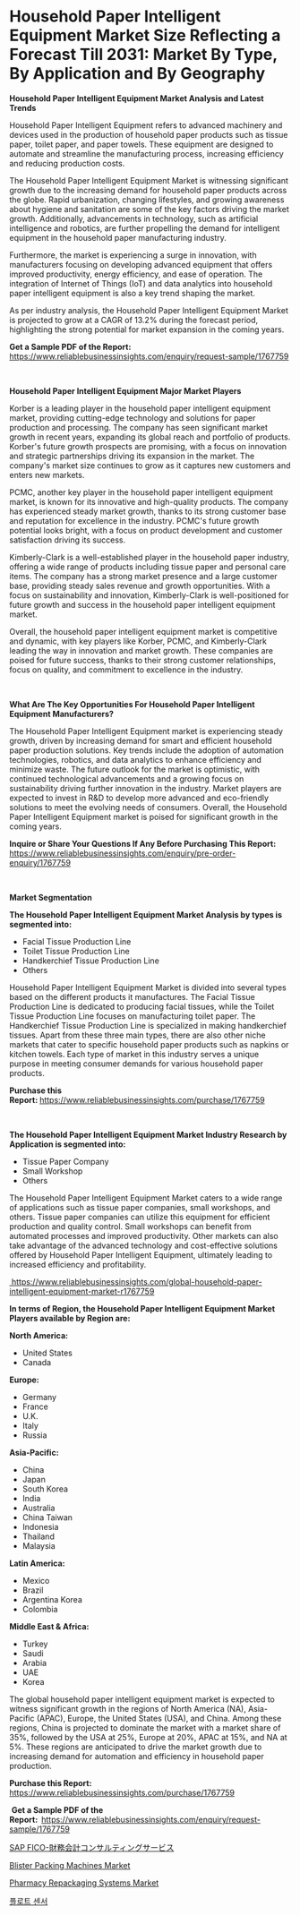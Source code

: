 <p><h1>Household Paper Intelligent Equipment Market Size Reflecting a Forecast Till 2031: Market By Type, By Application and By Geography</h1></p><p><strong>Household Paper Intelligent Equipment Market Analysis and Latest Trends</strong></p>
<p><p>Household Paper Intelligent Equipment refers to advanced machinery and devices used in the production of household paper products such as tissue paper, toilet paper, and paper towels. These equipment are designed to automate and streamline the manufacturing process, increasing efficiency and reducing production costs.</p><p>The Household Paper Intelligent Equipment Market is witnessing significant growth due to the increasing demand for household paper products across the globe. Rapid urbanization, changing lifestyles, and growing awareness about hygiene and sanitation are some of the key factors driving the market growth. Additionally, advancements in technology, such as artificial intelligence and robotics, are further propelling the demand for intelligent equipment in the household paper manufacturing industry.</p><p>Furthermore, the market is experiencing a surge in innovation, with manufacturers focusing on developing advanced equipment that offers improved productivity, energy efficiency, and ease of operation. The integration of Internet of Things (IoT) and data analytics into household paper intelligent equipment is also a key trend shaping the market.</p><p>As per industry analysis, the Household Paper Intelligent Equipment Market is projected to grow at a CAGR of 13.2% during the forecast period, highlighting the strong potential for market expansion in the coming years.</p></p>
<p><strong>Get a Sample PDF of the Report:&nbsp;</strong> <a href="https://www.reliablebusinessinsights.com/enquiry/request-sample/1767759">https://www.reliablebusinessinsights.com/enquiry/request-sample/1767759</a></p>
<p>&nbsp;</p>
<p><strong>Household Paper Intelligent Equipment Major Market Players</strong></p>
<p><p>Korber is a leading player in the household paper intelligent equipment market, providing cutting-edge technology and solutions for paper production and processing. The company has seen significant market growth in recent years, expanding its global reach and portfolio of products. Korber's future growth prospects are promising, with a focus on innovation and strategic partnerships driving its expansion in the market. The company's market size continues to grow as it captures new customers and enters new markets.</p><p>PCMC, another key player in the household paper intelligent equipment market, is known for its innovative and high-quality products. The company has experienced steady market growth, thanks to its strong customer base and reputation for excellence in the industry. PCMC's future growth potential looks bright, with a focus on product development and customer satisfaction driving its success.</p><p>Kimberly-Clark is a well-established player in the household paper industry, offering a wide range of products including tissue paper and personal care items. The company has a strong market presence and a large customer base, providing steady sales revenue and growth opportunities. With a focus on sustainability and innovation, Kimberly-Clark is well-positioned for future growth and success in the household paper intelligent equipment market.</p><p>Overall, the household paper intelligent equipment market is competitive and dynamic, with key players like Korber, PCMC, and Kimberly-Clark leading the way in innovation and market growth. These companies are poised for future success, thanks to their strong customer relationships, focus on quality, and commitment to excellence in the industry.</p></p>
<p>&nbsp;</p>
<p><strong>What Are The Key Opportunities For Household Paper Intelligent Equipment Manufacturers?</strong></p>
<p><p>The Household Paper Intelligent Equipment market is experiencing steady growth, driven by increasing demand for smart and efficient household paper production solutions. Key trends include the adoption of automation technologies, robotics, and data analytics to enhance efficiency and minimize waste. The future outlook for the market is optimistic, with continued technological advancements and a growing focus on sustainability driving further innovation in the industry. Market players are expected to invest in R&D to develop more advanced and eco-friendly solutions to meet the evolving needs of consumers. Overall, the Household Paper Intelligent Equipment market is poised for significant growth in the coming years.</p></p>
<p><strong>Inquire or Share Your Questions If Any Before Purchasing This Report:</strong> <a href="https://www.reliablebusinessinsights.com/enquiry/pre-order-enquiry/1767759">https://www.reliablebusinessinsights.com/enquiry/pre-order-enquiry/1767759</a></p>
<p>&nbsp;</p>
<p><strong>Market Segmentation</strong></p>
<p><strong>The Household Paper Intelligent Equipment Market Analysis by types is segmented into:</strong></p>
<p><ul><li>Facial Tissue Production Line</li><li>Toilet Tissue Production Line</li><li>Handkerchief Tissue Production Line</li><li>Others</li></ul></p>
<p><p>Household Paper Intelligent Equipment Market is divided into several types based on the different products it manufactures. The Facial Tissue Production Line is dedicated to producing facial tissues, while the Toilet Tissue Production Line focuses on manufacturing toilet paper. The Handkerchief Tissue Production Line is specialized in making handkerchief tissues. Apart from these three main types, there are also other niche markets that cater to specific household paper products such as napkins or kitchen towels. Each type of market in this industry serves a unique purpose in meeting consumer demands for various household paper products.</p></p>
<p><strong>Purchase this Report:&nbsp;</strong><a href="https://www.reliablebusinessinsights.com/purchase/1767759">https://www.reliablebusinessinsights.com/purchase/1767759</a></p>
<p>&nbsp;</p>
<p><strong>The Household Paper Intelligent Equipment Market Industry Research by Application is segmented into:</strong></p>
<p><ul><li>Tissue Paper Company</li><li>Small Workshop</li><li>Others</li></ul></p>
<p><p>The Household Paper Intelligent Equipment Market caters to a wide range of applications such as tissue paper companies, small workshops, and others. Tissue paper companies can utilize this equipment for efficient production and quality control. Small workshops can benefit from automated processes and improved productivity. Other markets can also take advantage of the advanced technology and cost-effective solutions offered by Household Paper Intelligent Equipment, ultimately leading to increased efficiency and profitability.</p></p>
<p><a href="https://www.reliablebusinessinsights.com/global-household-paper-intelligent-equipment-market-r1767759">&nbsp;https://www.reliablebusinessinsights.com/global-household-paper-intelligent-equipment-market-r1767759</a></p>
<p><strong>In terms of Region, the Household Paper Intelligent Equipment Market Players available by Region are:</strong></p>
<p>
    <p> <strong> North America: </strong>
        <ul>
            <li>United States</li>
            <li>Canada</li>
        </ul>
        </p> 
    <p> <strong> Europe: </strong>
        <ul>
            <li>Germany</li>
            <li>France</li>
            <li>U.K.</li>
            <li>Italy</li>
            <li>Russia</li>
        </ul>
        </p> 
    <p> <strong> Asia-Pacific: </strong>
        <ul>
            <li>China</li>
            <li>Japan</li>
            <li>South Korea</li>
            <li>India</li>
            <li>Australia</li>
            <li>China Taiwan</li>
            <li>Indonesia</li>
            <li>Thailand</li>
            <li>Malaysia</li>
        </ul>
        </p> 
    <p> <strong> Latin America: </strong>
        <ul>
            <li>Mexico</li>
            <li>Brazil</li>
            <li>Argentina Korea</li>
            <li>Colombia</li>
        </ul>
        </p> 
    <p> <strong> Middle East & Africa: </strong>
        <ul>
            <li>Turkey</li>
            <li>Saudi</li>
            <li>Arabia</li>
            <li>UAE</li>
            <li>Korea</li>
        </ul>
    </p>
    </p>
<p><p>The global household paper intelligent equipment market is expected to witness significant growth in the regions of North America (NA), Asia-Pacific (APAC), Europe, the United States (USA), and China. Among these regions, China is projected to dominate the market with a market share of 35%, followed by the USA at 25%, Europe at 20%, APAC at 15%, and NA at 5%. These regions are anticipated to drive the market growth due to increasing demand for automation and efficiency in household paper production.</p></p>
<p><strong>Purchase this Report: </strong><a href="https://www.reliablebusinessinsights.com/purchase/1767759">https://www.reliablebusinessinsights.com/purchase/1767759</a></p>
<p>&nbsp;<strong>Get a Sample PDF of the Report:&nbsp;&nbsp;</strong><a href="https://www.reliablebusinessinsights.com/enquiry/request-sample/1767759">https://www.reliablebusinessinsights.com/enquiry/request-sample/1767759</a></p>
<p><strong></strong></p>
<p><p><a href="https://github.com/RodHoppe07/Market-Research-Report-List-2/blob/main/2527729162909.md">SAP FICO-財務会計コンサルティングサービス</a></p><p><a href="https://github.com/abdelrhmankishk22/Market-Research-Report-List-5/blob/main/blister-packing-machines-market.md">Blister Packing Machines Market</a></p><p><a href="https://github.com/joannagoyvaerts/Market-Research-Report-List-3/blob/main/pharmacy-repackaging-systems-market.md">Pharmacy Repackaging Systems Market</a></p><p><a href="https://github.com/sammyUltyylrich9067856/Market-Research-Report-List-2/blob/main/4188218175353.md">플로트 센서</a></p></p>